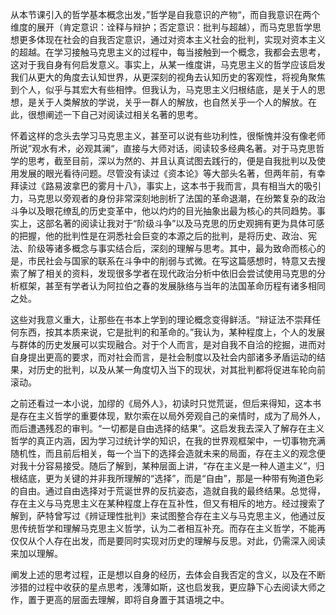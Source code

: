 从本节课引入的哲学基本概念出发，”哲学是自我意识的产物“，而自我意识在两个维度的展开（肯定意识：诠释与辩护；否定意识：批判与超越），而马克思哲学思想更多体现在社会的自我否定意识，通过对资本主义社会的批判，实现对资本主义的超越。在学习接触马克思主义的过程中，每当接触到一个概念，我都会去思考，这对于我自身有何启发意义。事实上，从某一维度讲，马克思主义的哲学应该启发我们从更大的角度去认知世界，从更深刻的视角去认知历史的客观性，将视角聚焦到个人，似乎与其宏大有些相悖。但我认为，马克思主义归根结底，是关于人的思想，是关于人类解放的学说，关乎一群人的解放，也自然关乎一个人的解放。在此，很想阐述一下自己对阅读过相关名著的思考。

怀着这样的念头去学习马克思主义，甚至可以说有些功利性，很惭愧并没有像老师所说”观水有术，必观其澜“，直接与大师对话，阅读较多经典名著。对于马克思哲学的思考，截至目前，深以为然的、并且认真试图去践行的，便是自我批判以及使用发展的眼光看待问题。尽管没有读过《资本论》等大部头名著，但两年前，有幸拜读过《路易波拿巴的雾月十八》，事实上，这本书于我而言，具有相当大的吸引力，马克思以旁观者的身份非常深刻地剖析了法国的革命退潮，在纷繁复杂的政治斗争以及眼花缭乱的历史变革中，他以灼灼的目光抽象出最为核心的共同趋势。事实上，这部名著的阅读让我对于“阶级斗争”以及马克思的历史观拥有更为具体可感的把握，他的批判性是在洞悉社会巨变的本源之后的批判，是将历史、政治、宪法、阶级等诸多概念与事实结合后，深刻的理解与思考。其中，最为致命而核心的是，市民社会与国家的联系在斗争中的削弱与式微。在写这篇感想时，特意又去搜索了解了相关的资料，发现很多学者在现代政治分析中依旧会尝试使用马克思的分析框架，甚至有学者认为阿拉伯之春的发展脉络与当年的法国革命历程有诸多相同之处。

这些对我意义重大，让那些在书本上学到的理论概念变得鲜活。“辩证法不崇拜任何东西，按其本质来说，它是批判的和革命的。”我认为，某种程度上，个人的发展与群体的历史发展可以实现融合。对于个人而言，是对自我不自洽的挖掘，进而对自身提出更高的要求，而对社会而言，是社会制度以及社会内部诸多矛盾运动的结果，对历史的批判，以及从某一角度切入当下的现状，对其批判都将促进车轮向前滚动。

之前还看过一本小说，加缪的《局外人》，初读时只觉荒诞，但后来得知，这本书是存在主义哲学的重要体现，默尔索在以局外旁观自己的亲情时，成为了局外人，而后遭遇残忍的审判。“一切都是自由选择的结果”。这启发我去深入了解存在主义哲学的真正内涵，因为学习过统计学的知识，在我的世界观框架中，一切事物充满随机性，而且前后相关，每一个当下的选择会造就未来的局面，存在主义的观念便对我十分容易接受。随后了解到，某种层面上讲，“存在主义是一种人道主义”，归根结底，更为关键的并非我所理解的“选择”，而是“自由”，那是一种带有殉道色彩的自由。通过自由选择对于荒诞世界的反抗姿态，造就自我的最终结果。总觉得，存在主义与马克思主义在某种程度上存在互补性，但又有相斥的地方。经过搜索了解到，萨特曾写过《辨证理性批判》来试图整合存在主义与马克思主义，他通过反思传统哲学和理解马克思主义哲学，认为二者相互补充。而存在主义哲学，不能再仅仅从个人存在出发，而是要同时实现对历史的理解与反思。对此，仍需深入阅读来加以理解。

阐发上述的思考过程，正是想以自身的经历，去体会自我否定的含义，以及在不断涉猎的过程中收获的星点思考，浅薄如斯，这也启发我，更应静下心去阅读大师之作，置于更高的层面去理解，即将自身置于其语境之中。
